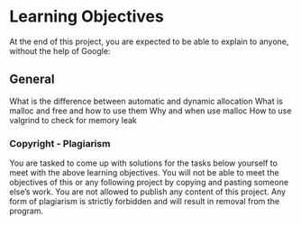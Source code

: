 # Learning Objectives
At the end of this project, you are expected to be able to explain to anyone, without the help of Google:

## General
What is the difference between automatic and dynamic allocation
What is malloc and free and how to use them
Why and when use malloc
How to use valgrind to check for memory leak

### Copyright - Plagiarism
You are tasked to come up with solutions for the tasks below yourself to meet with the above learning objectives.
You will not be able to meet the objectives of this or any following project by copying and pasting someone else’s work.
You are not allowed to publish any content of this project.
Any form of plagiarism is strictly forbidden and will result in removal from the program.
